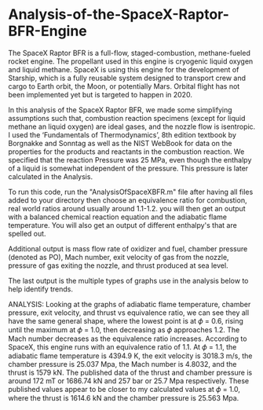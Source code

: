 # Analysis-of-the-SpaceX-Raptor-BFR-Engine
The SpaceX Raptor BFR is a full-flow, staged-combustion, methane-fueled rocket engine. 
The propellant used in this engine is cryogenic liquid oxygen and liquid methane. 
SpaceX is using this engine for the development of Starship, which is a fully reusable system designed to transport 
crew and cargo to Earth orbit, the Moon, or potentially Mars. Orbital flight has not been implemented yet but is targeted to happen in 2020.

In this analysis of the SpaceX Raptor BFR, we made some simplifying assumptions such that, combustion reaction specimens (except for liquid methane 
an liquid oxygen) are ideal gases, and the nozzle flow is isentropic. I used the ‘Fundamentals of Thermodynamics’, 8th edition textbook by Borgnakke 
and Sonntag as well as the NIST WebBook for data on the properties for the products and reactants in the combustion reaction. We specified that the 
reaction Pressure was 25 MPa, even though the enthalpy of a liquid is somewhat independent of the pressure. This pressure is later calculated in the 
Analysis.

To run this code, run the "AnalysisOfSpaceXBFR.m" file after having all files added to your directory then choose an equivalence ratio
for combustion, real world ratios around usually around 1.1-1.2. you will then get an output with a balanced chemical reaction equation and
the adiabatic flame temperature. You will also get an output of different enthalpy's that are spelled out.

Additional output is mass flow rate of oxidizer and fuel, chamber pressure (denoted as PO), Mach number, exit velocity of gas from the nozzle,
pressure of gas exiting the nozzle, and thrust produced at sea level.

The last output is the multiple types of graphs use in the analysis below to help identify trends.

ANALYSIS:
Looking at the graphs of adiabatic flame temperature, chamber pressure, exit velocity, and thrust vs equivalence ratio, we can see they all have the same general shape, where the lowest point is at 𝜙 = 0.6, rising until the maximum at 𝜙 = 1.0, then decreasing as
𝜙 approaches 1.2. The Mach number decreases as the equivalence ratio increases. According to SpaceX, this engine runs with an equivalence ratio of 1.1. At 𝜙 = 1.1, the adiabatic flame temperature is 4394.9 K, the exit velocity is 3018.3 m/s, the chamber pressure is 25.037 Mpa, the Mach number is 4.8032, and the thrust is 1579 kN. The published data of the thrust and chamber pressure is around 172 mT or 1686.74 kN and 257 bar or 25.7 Mpa respectively. These published values appear to be closer to my calculated values at 𝜙 = 1.0, where the thrust is 1614.6 kN and the chamber pressure is 25.563 Mpa.
